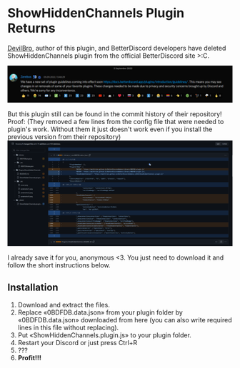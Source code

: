 # ShowHiddenChannels Plugin Returns #
[DevilBro](https://github.com/mwittrien "ShowHiddenChannels plugin author"), author of this plugin, and BetterDiscord developers
have deleted ShowHiddenChannels plugin from the official BetterDiscord site >:C.

![](/assets/Screenshot-2022-09-05_194143.png)

But this plugin still can be found in the commit history of their repository! Proof: (They removed a few lines from the config file that
were needed to plugin's work. Without them it just doesn't work even if you install the previous version from their repository)
![](/assets/Screenshot-2022-09-05_194426.png)

I already save it for you, anonymous <3. You just need to download it
and follow the short instructions below.

## Installation ##
1) Download and extract the files.
2) Replace «0BDFDB.data.json» from your plugin folder by «0BDFDB.data.json» downloaded from here (you can also write required lines in this file without replacing).
3) Put «ShowHiddenChannels.plugin.js» to your plugin folder.
4) Restart your Discord or just press Ctrl+R
5) ???
6) **Profit!!!**

